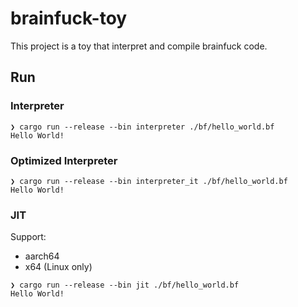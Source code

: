 # brainfuck-toy

This project is a toy that interpret and compile brainfuck code.

## Run

### Interpreter

```shell
❯ cargo run --release --bin interpreter ./bf/hello_world.bf
Hello World!
```

### Optimized Interpreter

```shell
❯ cargo run --release --bin interpreter_it ./bf/hello_world.bf
Hello World!
```

### JIT

Support:

* aarch64
* x64 (Linux only)

```shell
❯ cargo run --release --bin jit ./bf/hello_world.bf
Hello World!
```
